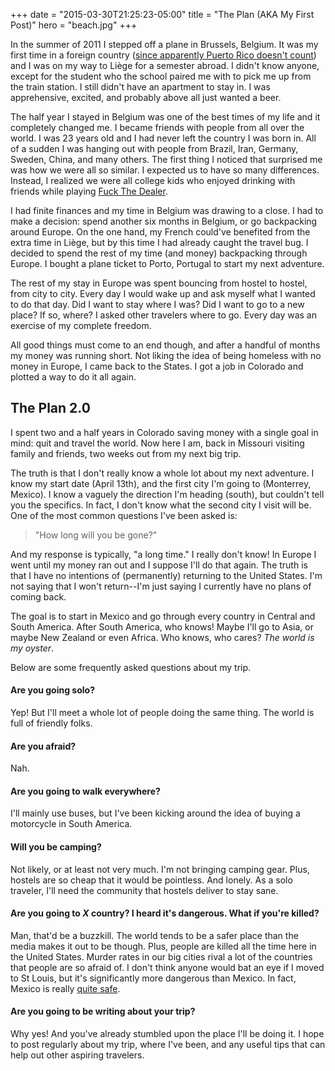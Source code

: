 +++
date = "2015-03-30T21:25:23-05:00"
title = "The Plan (AKA My First Post)"
hero = "beach.jpg"
+++

In the summer of 2011 I stepped off a plane in Brussels, Belgium. It was my first time in a foreign country (<a href="http://www.slate.com/blogs/browbeat/2015/03/09/john_oliver_on_us_territories_voting_rights_why_can_t_puerto_rico_american.html" rel="nofollow">since apparently Puerto Rico doesn't count</a>) and I was on my way to Liège for a semester abroad. I didn't know anyone, except for the student who the school paired me with to pick me up from the train station. I still didn't have an apartment to stay in. I was apprehensive, excited, and probably above all just wanted a beer.

The half year I stayed in Belgium was one of the best times of my life and it completely changed me. I became friends with people from all over the world. I was 23 years old and I had never left the country I was born in. All of a sudden I was hanging out with people from Brazil, Iran, Germany, Sweden, China, and many others. The first thing I noticed that surprised me was how we were all so similar. I expected us to have so many differences. Instead, I realized we were all college kids who enjoyed drinking with friends while playing <a href="http://www.drinkinggames.com/game.php/21/fuck+the+dealer" rel="nofollow">Fuck The Dealer</a>.

I had finite finances and my time in Belgium was drawing to a close. I had to make a decision: spend another six months in Belgium, or go backpacking around Europe. On the one hand, my French could've benefited from the extra time in Liège, but by this time I had already caught the travel bug. I decided to spend the rest of my time (and money) backpacking through Europe. I bought a plane ticket to Porto, Portugal to start my next adventure.

The rest of my stay in Europe was spent bouncing from hostel to hostel, from city to city. Every day I would wake up and ask myself what I wanted to do that day. Did I want to stay where I was? Did I want to go to a new place? If so, where? I asked other travelers where to go. Every day was an exercise of my complete freedom.

All good things must come to an end though, and after a handful of months my money was running short. Not liking the idea of being homeless with no money in Europe, I came back to the States. I got a job in Colorado and plotted a way to do it all again.

## The Plan 2.0

I spent two and a half years in Colorado saving money with a single goal in mind: quit and travel the world. Now here I am, back in Missouri visiting family and friends, two weeks out from my next big trip.

The truth is that I don't really know a whole lot about my next adventure. I know my start date (April 13th), and the first city I'm going to (Monterrey, Mexico). I know a vaguely the direction I'm heading (south), but couldn't tell you the specifics. In fact, I don't know what the second city I visit will be. One of the most common questions I've been asked is:

> "How long will you be gone?"

And my response is typically, "a long time." I really don't know! In Europe I went until my money ran out and I suppose I'll do that again. The truth is that I have no intentions of (permanently) returning to the United States. I'm not saying that I won't return--I'm just saying I currently have no plans of coming back.

The goal is to start in Mexico and go through every country in Central and South America. After South America, who knows! Maybe I'll go to Asia, or maybe New Zealand or even Africa. Who knows, who cares? *The world is my oyster*.

Below are some frequently asked questions about my trip.

#### Are you going solo?

Yep! But I'll meet a whole lot of people doing the same thing. The world is full of friendly folks.

#### Are you afraid?

Nah.

#### Are you going to walk everywhere?

I'll mainly use buses, but I've been kicking around the idea of buying a motorcycle in South America.

#### Will you be camping?

Not likely, or at least not very much. I'm not bringing camping gear. Plus, hostels are so cheap that it would be pointless. And lonely. As a solo traveler, I'll need the community that hostels deliver to stay sane.

#### Are you going to *X* country? I heard it's dangerous. What if you're killed?

Man, that'd be a buzzkill. The world tends to be a safer place than the media makes it out to be though. Plus, people are killed all the time here in the United States. Murder rates in our big cities rival a lot of the countries that people are so afraid of. I don't think anyone would bat an eye if I moved to St Louis, but it's significantly more dangerous than Mexico. In fact, Mexico is really <a href="http://www.huffingtonpost.ca/douglas-anthony-cooper/canada-attack-resort_b_1232486.html?just_reloaded=1" rel="nofollow">quite safe</a>.

#### Are you going to be writing about your trip?

Why yes! And you've already stumbled upon the place I'll be doing it. I hope to post regularly about my trip, where I've been, and any useful tips that can help out other aspiring travelers.
